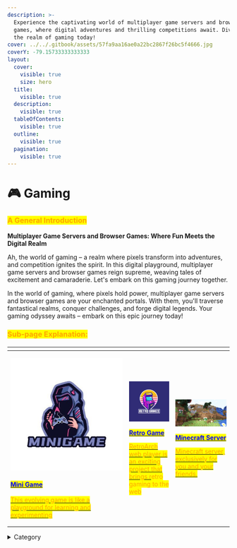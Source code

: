 ```yaml
---
description: >-
  Experience the captivating world of multiplayer game servers and browser
  games, where digital adventures and thrilling competitions await. Dive into
  the realm of gaming today!
cover: ../../.gitbook/assets/57fa9aa16ae0a22bc2867f26bc5f4666.jpg
coverY: -79.15733333333333
layout:
  cover:
    visible: true
    size: hero
  title:
    visible: true
  description:
    visible: true
  tableOfContents:
    visible: true
  outline:
    visible: true
  pagination:
    visible: true
---
```


# 🎮 Gaming

### <mark style="color:orange;">**A General Introduction**</mark>

**Multiplayer Game Servers and Browser Games: Where Fun Meets the Digital Realm**

Ah, the world of gaming – a realm where pixels transform into adventures, and competition ignites the spirit. In this digital playground, multiplayer game servers and browser games reign supreme, weaving tales of excitement and camaraderie. Let's embark on this gaming journey together.



In the world of gaming, where pixels hold power, multiplayer game servers and browser games are your enchanted portals. With them, you'll traverse fantastical realms, conquer challenges, and forge digital legends. Your gaming odyssey awaits – embark on this epic journey today!

### <mark style="color:orange;">Sub-page Explanation:</mark>

####

<table><thead><tr><th width="255"></th><th></th><th></th></tr></thead><tbody><tr><td><p></p><p><img src="../../.gitbook/assets/image (6).png" alt=""> </p><h4>  <a href="https://docs.scaleinfinite.fr/demo-deployment/gaming/mini-game-deployment"><mark style="color:blue;">Mini Game</mark></a></h4><p></p><p><a href="https://docs.scaleinfinite.fr/demo-deployment/gaming/mini-game-deployment"><mark style="color:orange;">This evolving game is like a playground for learning and experimenting</mark></a></p></td><td><p><img src="../../.gitbook/assets/image (7).png" alt="" data-size="original"></p><p> <a href="https://docs.scaleinfinite.fr/demo-deployment/gaming/retro-game-deployment"> <mark style="color:blue;"><strong>Retro Game</strong></mark></a></p><p></p><p><a href="https://docs.scaleinfinite.fr/demo-deployment/gaming/retro-game-deployment"> <mark style="color:orange;">RetroArch web player is an exciting project that brings r</mark></a><mark style="color:orange;">etro gaming to the web</mark></p></td><td><p> <img src="../../.gitbook/assets/image (14).png" alt=""></p><p></p><p></p><p></p><p></p><p><a href="https://docs.scaleinfinite.fr/demo-deployment/gaming/minecraft-server"><mark style="color:blue;"><strong>Minecraft Server</strong></mark></a></p><p></p><p></p><p><a href="https://docs.scaleinfinite.fr/demo-deployment/gaming/minecraft-server"><mark style="color:orange;">Minecraft server, exclusively for you and your friends.</mark></a></p></td></tr></tbody></table>

<details>

<summary>Category</summary>

Kubernetes, cloud computing, DevOps, cloud services, hosting platform, container orchestration, cloud infrastructure, cloud deployment, cloud management, cloud technology, cloud solutions&#x20;

</details>
